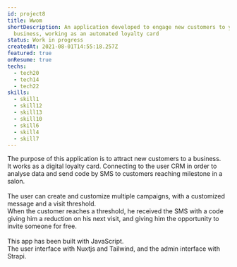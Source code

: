 ```yaml
---
id: project8
title: Wwom
shortDescription: An application developed to engage new customers to your
  business, working as an automated loyalty card
status: Work in progress
createdAt: 2021-08-01T14:55:18.257Z
featured: true
onResume: true
techs:
  - tech20
  - tech14
  - tech22
skills:
  - skill1
  - skill12
  - skill13
  - skill10
  - skill6
  - skill4
  - skill7
---
```

The purpose of this application is to attract new customers to a business.\
It works as a digital loyalty card. Connecting to the user CRM in order to analyse data and send code by SMS to customers reaching milestone in a salon.\
\
The user can create and customize multiple campaigns, with a customized message and a visit threshold.\
When the customer reaches a threshold, he received the SMS with a code giving him a reduction on his next visit, and giving him the opportunity to invite someone for free.\
\
This app has been built with JavaScript.\
The user interface with Nuxtjs and Tailwind, and the admin interface with Strapi.
